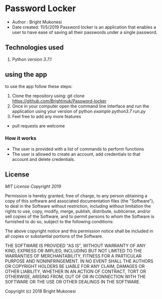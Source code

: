 # Password Locker
* Author : Bright Mukonesi
* Date created: 11/5/2019
Password locker is an application that enables a user to have ease of saving all their passwords 
under a single password.

## Technologies used
1. Python
*version 3.7.1*

## using the app
to use the app follow these steps:
1. Clone the repository using: git clone https://github.com/Brightmuk/Password-locker
2. Once in your computer open the command line interface and run the application using your version of python *example python3.7 run.py*
3. Feel free to add any more features
* pull requests are welcome

### How it works
* The user is provided with a list of commands to perform functions
* The user is allowed to create an account, add credentials to that account and delete credentials.

## License
*MIT License Copyright 2019*

Permission is hereby granted, free of charge, to any person obtaining a copy of this software and associated documentation files (the "Software"), to deal in the Software without restriction, including without limitation the rights to use, copy, modify, merge, publish, distribute, sublicense, and/or sell copies of the Software, and to permit persons to whom the Software is furnished to do so, subject to the following conditions:

The above copyright notice and this permission notice shall be included in all copies or substantial portions of the Software.

THE SOFTWARE IS PROVIDED "AS IS", WITHOUT WARRANTY OF ANY KIND, EXPRESS OR IMPLIED, INCLUDING BUT NOT LIMITED TO THE WARRANTIES OF MERCHANTABILITY, FITNESS FOR A PARTICULAR PURPOSE AND NONINFRINGEMENT. IN NO EVENT SHALL THE AUTHORS OR COPYRIGHT HOLDERS BE LIABLE FOR ANY CLAIM, DAMAGES OR OTHER LIABILITY, WHETHER IN AN ACTION OF CONTRACT, TORT OR OTHERWISE, ARISING FROM, OUT OF OR IN CONNECTION WITH THE SOFTWARE OR THE USE OR OTHER DEALINGS IN THE SOFTWARE.

Copyright (c) 2018 Bright Mukonesi